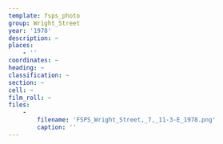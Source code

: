 ```yaml
---
template: fsps_photo
group: Wright_Street
year: '1978'
description: ~
places:
    - ''
coordinates: ~
heading: ~
classification: ~
section: ~
cell: ~
film_roll: ~
files:
    -
        filename: 'FSPS_Wright_Street,_7,_11-3-E_1978.png'
        caption: ''
---
```

